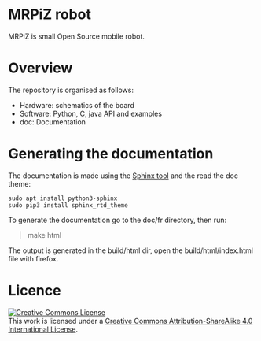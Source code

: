 # MRPiZ robot

MRPiZ is small Open Source mobile robot.

# Overview

The repository is organised as follows:

* Hardware: schematics of the board
* Software: Python, C, java API and examples
* doc: Documentation

# Generating the documentation

The documentation is made using the [Sphinx tool](http://www.sphinx-dox.org) and the read the doc theme:

    sudo apt install python3-sphinx
    sudo pip3 install sphinx_rtd_theme

To generate the documentation go to the doc/fr directory, then run:

> make html

The output is generated in the build/html dir, open the build/html/index.html
file with firefox.

# Licence

<a rel="license" href="http://creativecommons.org/licenses/by-sa/4.0/"><img alt="Creative Commons License" style="border-width:0" src="https://i.creativecommons.org/l/by-sa/4.0/88x31.png" /></a><br />This work is licensed under a <a rel="license" href="http://creativecommons.org/licenses/by-sa/4.0/">Creative Commons Attribution-ShareAlike 4.0 International License</a>.

